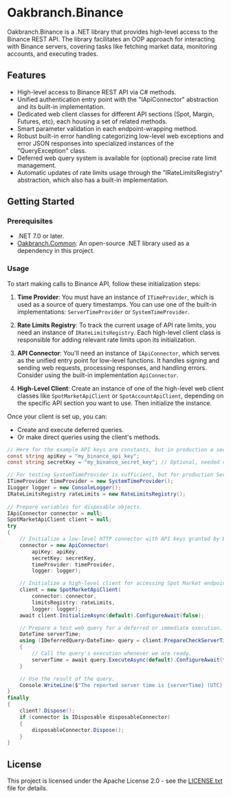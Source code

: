 # Oakbranch.Binance

Oakbranch.Binance is a .NET library that provides high-level access to the Binance REST API. The library facilitates an OOP approach for interacting with Binance servers, covering tasks like fetching market data, monitoring accounts, and executing trades.

## Features

- High-level access to Binance REST API via C# methods.
- Unified authentication entry point with the "IApiConnector" abstraction and its built-in implementation.
- Dedicated web client classes for different API sections (Spot, Margin, Futures, etc), each housing a set of related methods.
- Smart parameter validation in each endpoint-wrapping method.
- Robust built-in error handling categorizing low-level web exceptions and error JSON responses into specialized instances of the "QueryException" class.
- Deferred web query system is available for (optional) precise rate limit management.
- Automatic updates of rate limits usage through the "IRateLimitsRegistry" abstraction, which also has a built-in implementation.

## Getting Started

### Prerequisites

- .NET 7.0 or later.
- [Oakbranch.Common](https://github.com/Neophyte94/Oakbranch.Common): An open-source .NET library used as a dependency in this project.

### Usage

To start making calls to Binance API, follow these initialization steps:

1. **Time Provider**: You must have an instance of `ITimeProvider`, which is used as a source of query timestamps. You can use one of the built-in implementations: `ServerTimeProvider` or `SystemTimeProvider`.

2. **Rate Limits Registry**: To track the current usage of API rate limits, you need an instance of `IRateLimitsRegistry`. Each high-level client class is responsible for adding relevant rate limits upon its initialization.

3. **API Connector**: You'll need an instance of `IApiConnector`, which serves as the unified entry point for low-level functions. It handles signing and sending web requests, processing responses, and handling errors. Consider using the built-in implementation `ApiConnector`.

4. **High-Level Client**: Create an instance of one of the high-level web client classes like `SpotMarketApiClient` or `SpotAccountApiClient`, depending on the specific API section you want to use. Then initialize the instance.

Once your client is set up, you can:
- Create and execute deferred queries.
- Or make direct queries using the client's methods.

```csharp
// Here for the example API keys are constants, but in production a secure keys container is recommended.
const string apiKey = "my_binance_api_key";
const string secretKey = "my_binance_secret_key"; // Optional, needed only for secured queries.

// For testing SystemTimeProvider is sufficient, but for production ServerTimeProvider is recommended.
ITimeProvider timeProvider = new SystemTimeProvider();
ILogger logger = new ConsoleLogger();
IRateLimitsRegistry rateLimits = new RateLimitsRegistry();
           
// Prepare variables for disposable objects.
IApiConnector connector = null;
SpotMarketApiClient client = null;
try
{
    // Initialize a low-level HTTP connector with API keys granted by Binance.
    connector = new ApiConnector(
        apiKey: apiKey,
        secretKey: secretKey,
        timeProvider: timeProvider,
        logger: logger);

    // Initialize a high-level client for accessing Spot Market endpoints.
    client = new SpotMarketApiClient(
        connector: connector,
        limitsRegistry: rateLimits,
        logger: logger);
    await client.InitializeAsync(default).ConfigureAwait(false);

    // Prepare a test web query for a deferred or immediate execution.
    DateTime serverTime;
    using (IDeferredQuery<DateTime> query = client.PrepareCheckServerTime())
    {
        // Call the query's execution whenever we are ready.
        serverTime = await query.ExecuteAsync(default).ConfigureAwait(false);
    }

    // Use the result of the query.
    Console.WriteLine($"The reported server time is {serverTime} (UTC).");
}
finally
{
    client?.Dispose();
    if (connector is IDisposable disposableConnector)
    {
        disposableConnector.Dispose();
    }
}
```

## License

This project is licensed under the Apache License 2.0 - see the [LICENSE.txt](LICENSE.txt) file for details.
